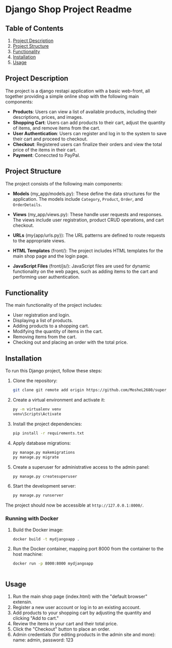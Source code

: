 # Django Shop Project Readme

## Table of Contents

1. [Project Description](#project-description)
2. [Project Structure](#project-structure)
3. [Functionality](#functionality)
4. [Installation](#installation)
5. [Usage](#usage)


## Project Description

The project is a django restapi application with a basic web-front, all together providing a simple online shop with the following main components:
- **Products**: Users can view a list of available products, including their descriptions, prices, and images.
- **Shopping Cart**: Users can add products to their cart, adjust the quantity of items, and remove items from the cart.
- **User Authentication**: Users can register and log in to the system to save their cart and proceed to checkout.
- **Checkout**: Registered users can finalize their orders and view the total price of the items in their cart.
- **Payment**: Coneccted to PayPal.

## Project Structure

The project consists of the following main components:

- **Models** (my_app/models.py): These define the data structures for the application. The models include `Category`, `Product`, `Order`, and `OrderDetails`.

- **Views** (my_app/views.py): These handle user requests and responses. The views include user registration, product CRUD operations, and cart checkout.

- **URLs** (my{app/urls.py}): The URL patterns are defined to route requests to the appropriate views.

- **HTML Templates** (front/): The project includes HTML templates for the main shop page and the login page.

- **JavaScript Files** (front/js/): JavaScript files are used for dynamic functionality on the web pages, such as adding items to the cart and performing user authentication.

## Functionality

The main functionality of the project includes:
- User registration and login.
- Displaying a list of products.
- Adding products to a shopping cart.
- Modifying the quantity of items in the cart.
- Removing items from the cart.
- Checking out and placing an order with the total price.

## Installation

To run this Django project, follow these steps:

1. Clone the repository:
    ```bash
    git clone git remote add origin https://github.com/MosheL2680/super_django.git
   
2. Create a virtual environment and activate it:
    ```bash 
    py -m virtualenv venv
    venv\Scripts\Activate
   
3. Install the project dependencies:
    ```bash
    pip install -r requirements.txt
   
4. Apply database migrations:
    ```bash
    py manage.py makemigrations
    py manage.py migrate
   
5. Create a superuser for administrative access to the admin panel:
    ```bash
    py manage.py createsuperuser
   
6. Start the development server:
    ```bash
    py manage.py runserver

The project should now be accessible at `http://127.0.0.1:8000/`.


### Running with Docker

1. Build the Docker image:

    ```bash
    docker build -t mydjangoapp .

2. Run the Docker container, mapping port 8000 from the container to the host machine:

    ```bash
    docker run -p 8000:8000 mydjangoapp



## Usage

1. Run the main shop page (index.html) with the "default browser" extensin.
2. Register a new user account or log in to an existing account.
3. Add products to your shopping cart by adjusting the quantity and clicking "Add to cart."
4. Review the items in your cart and their total price.
5. Click the "Checkout" button to place an order.
6. Admin credentials (for editing products in the admin site and more): name: admin, password: 123

